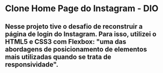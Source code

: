 # Clone Home Page do Instagram - DIO
## Nesse projeto tive o desafio de reconstruir a página de login do Instagram. Para isso, utilizei o HTML5 e CSS3 com Flexbox: "uma das abordagens de posicionamento de elementos mais utilizadas quando se trata de responsividade".
